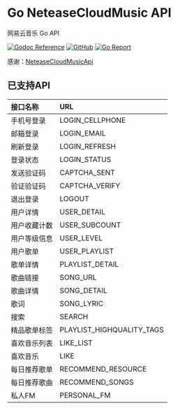 # Go NeteaseCloudMusic API
网易云音乐 Go API

[![Godoc Reference](https://img.shields.io/badge/godoc-reference-blue.svg)](https://pkg.go.dev/github.com/jackdon/cloudmusic)
[![GitHub](https://img.shields.io/github/license/jackdon/cloudmusic)](https://github.com/jackdon/cloudmusic/LICENSE)
[![Go Report](https://goreportcard.com/badge/github.com/jackdon/cloudmusic)](https://goreportcard.com/report/github.com/jackdon/cloudmusic)

感谢：[NeteaseCloudMusicApi](https://github.com/Binaryify/NeteaseCloudMusicApi)

## 已支持API
 
|接口名称|URL |
| :--- | :--- |
|手机号登录|LOGIN_CELLPHONE|
|邮箱登录|LOGIN_EMAIL|
|刷新登录|LOGIN_REFRESH|
|登录状态|LOGIN_STATUS|
|发送验证码|CAPTCHA_SENT|
|验证验证码|CAPTCHA_VERIFY|
|退出登录|LOGOUT|
|用户详情|USER_DETAIL|
|用户收藏计数|USER_SUBCOUNT|
|用户等级信息|USER_LEVEL|
|用户歌单|USER_PLAYLIST|
|歌单详情|PLAYLIST_DETAIL|
|歌曲链接|SONG_URL|
|歌曲详情|SONG_DETAIL|
|歌词|SONG_LYRIC|
|搜索|SEARCH|
|精品歌单标签|PLAYLIST_HIGHQUALITY_TAGS|
|喜欢音乐列表|LIKE_LIST|
|喜欢音乐|LIKE|
|每日推荐歌单|RECOMMEND_RESOURCE|
|每日推荐歌曲|RECOMMEND_SONGS|
|私人FM|PERSONAL_FM|

